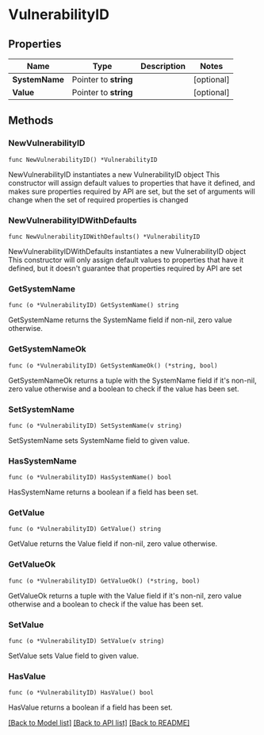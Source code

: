 # VulnerabilityID

## Properties

Name | Type | Description | Notes
------------ | ------------- | ------------- | -------------
**SystemName** | Pointer to **string** |  | [optional] 
**Value** | Pointer to **string** |  | [optional] 

## Methods

### NewVulnerabilityID

`func NewVulnerabilityID() *VulnerabilityID`

NewVulnerabilityID instantiates a new VulnerabilityID object
This constructor will assign default values to properties that have it defined,
and makes sure properties required by API are set, but the set of arguments
will change when the set of required properties is changed

### NewVulnerabilityIDWithDefaults

`func NewVulnerabilityIDWithDefaults() *VulnerabilityID`

NewVulnerabilityIDWithDefaults instantiates a new VulnerabilityID object
This constructor will only assign default values to properties that have it defined,
but it doesn't guarantee that properties required by API are set

### GetSystemName

`func (o *VulnerabilityID) GetSystemName() string`

GetSystemName returns the SystemName field if non-nil, zero value otherwise.

### GetSystemNameOk

`func (o *VulnerabilityID) GetSystemNameOk() (*string, bool)`

GetSystemNameOk returns a tuple with the SystemName field if it's non-nil, zero value otherwise
and a boolean to check if the value has been set.

### SetSystemName

`func (o *VulnerabilityID) SetSystemName(v string)`

SetSystemName sets SystemName field to given value.

### HasSystemName

`func (o *VulnerabilityID) HasSystemName() bool`

HasSystemName returns a boolean if a field has been set.

### GetValue

`func (o *VulnerabilityID) GetValue() string`

GetValue returns the Value field if non-nil, zero value otherwise.

### GetValueOk

`func (o *VulnerabilityID) GetValueOk() (*string, bool)`

GetValueOk returns a tuple with the Value field if it's non-nil, zero value otherwise
and a boolean to check if the value has been set.

### SetValue

`func (o *VulnerabilityID) SetValue(v string)`

SetValue sets Value field to given value.

### HasValue

`func (o *VulnerabilityID) HasValue() bool`

HasValue returns a boolean if a field has been set.


[[Back to Model list]](../README.md#documentation-for-models) [[Back to API list]](../README.md#documentation-for-api-endpoints) [[Back to README]](../README.md)


